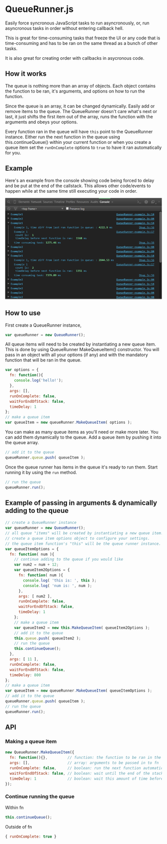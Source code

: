 # QueueRunner.js

Easily force syncronous JavaScript tasks to run asyncronously, or, 
run asyncronous tasks in order without entering callback hell.

This is great for time-consuming tasks that freeze the UI or any code
that is time-consuming and has to be ran on the same thread as a bunch
of other tasks.

It is also great for creating order with callbacks in asycronous code.

## How it works

The queue is nothing more than an array of objects. Each object contains
the function to be ran, it's arguments, and options on how to run the
function. 

Since the queue is an array, it can be changed dynamically. Easily add or 
remove items to the queue. The QueueRunner doesn't care what's next or last, 
it just shifts the first item out of the array, runs the function with the
arguments and obeys your options. 

Every function ran in the queue will have ```this``` point to the QueueRunner instance.
Either run the next function in the queue using this.continueQueue() within
your current function or when you create a queue item set the ```runOnComplete```
options to ```true``` to have it ran automatically for you.

## Example

Here's an example from the console showing code being forced to delay
and be put at the end of the callstack. This allows other code/events
to happen while at the same time still executing your code in order.

![Screenshot](https://raw.githubusercontent.com/guillermoroblesjr/QueueRunner.js/master/running-example.PNG)

## How to use

First create a QueueRunner instance, 
```js
var queueRunner = new QueueRunner();
```

All queue items will need to be created by instantiating a new queue item. This is 
done by using QueueRunner MakeQueueItem() constructor. You will pass in an object 
with all your options (if any) and with the mandatory function that will be ran in
the queue.
```js
var options = {
  fn: function(){
    console.log('hello!');
  },
  args: [],
  runOnComplete: false,
  waitForEndOfStack: false,
  timeDelay: 1
};
// make a queue item
var queueItem = new queueRunner.MakeQueueItem( options ); 
```

You can make as many queue items as you'll need or make more later. You can
add them dynamically to the queue. Add a queue item by pushing it into the
queue array.
```js
// add it to the queue
queueRunner.queue.push( queueItem );
```

Once the queue runner has items in the queue it's ready to run them. Start
running it by using the ```run``` method.
```js
// run the queue
queueRunner.run();
```

## Example of passing in arguments & dynamically adding to the queue
```js
// create a QueueRunner instance
var queueRunner = new QueueRunner();
// all queue "items" will be created by instantiating a new queue item.
// create a queue item options object to configure your settings.
// the queue item function's "this" will be the queue runner instance.
var queueItemOptions = {
  fn: function( num ){
    // continue adding to the queue if you would like
    var num2 = num + 12;
    var queueItem2Options = {
      fn: function( num ){
        console.log( 'this is: ', this );
        console.log( 'num is: ', num );
      },
      args: [ num2 ],
      runOnComplete: false,
      waitForEndOfStack: false,
      timeDelay: 1
    };
    // make a queue item
    var queueItem2 = new this.MakeQueueItem( queueItem2Options ); 
    // add it to the queue
    this.queue.push( queueItem2 );
    // run the queue
    this.continueQueue();
  },
  args: [ 11 ],
  runOnComplete: false,
  waitForEndOfStack: false,
  timeDelay: 800
};
// make a queue item
var queueItem = new queueRunner.MakeQueueItem( queueItemOptions ); 
// add it to the queue
queueRunner.queue.push( queueItem );
// run the queue
queueRunner.run();
```

## API

### Making a queue item
```js
new QueueRunner.MakeQueueItem({
  fn: function(){},         // function: the function to be ran in the queue
  args: [],                 // array: arguments to be passed in to fn
  runOnComplete: false,     // boolean: run the next function automatically after fn finishes
  waitForEndOfStack: false, // boolean: wait until the end of the stack before running fn
  timeDelay: 1              // boolean: wait this amount of time before running fn
}); 
```

### Continue running the queue
Within fn
```js
this.continueQueue();
```

Outside of fn
```js
{ runOnComplete: true }
```
